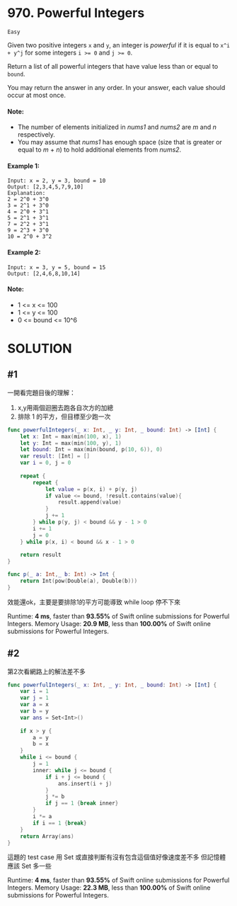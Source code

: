 # 970. Powerful Integers

`Easy`

Given two positive integers `x` and `y`, an integer is *powerful* if it is equal to `x^i + y^j` for some integers `i >= 0` and `j >= 0`.

Return a list of all powerful integers that have value less than or equal to `bound`.

You may return the answer in any order.  In your answer, each value should occur at most once.

#### Note:

* The number of elements initialized in *nums1* and *nums2* are *m* and *n* respectively.
* You may assume that *nums1* has enough space (size that is greater or equal to *m* + *n*) to hold additional elements from *nums2*.

#### Example 1:

```
Input: x = 2, y = 3, bound = 10
Output: [2,3,4,5,7,9,10]
Explanation: 
2 = 2^0 + 3^0
3 = 2^1 + 3^0
4 = 2^0 + 3^1
5 = 2^1 + 3^1
7 = 2^2 + 3^1
9 = 2^3 + 3^0
10 = 2^0 + 3^2
```

#### Example 2:

```
Input: x = 3, y = 5, bound = 15
Output: [2,4,6,8,10,14]
```

#### Note:

* 1 <= x <= 100
* 1 <= y <= 100
* 0 <= bound <= 10^6


# SOLUTION

## #1

一開看完題目後的理解：
1. x,y用兩個迴圈去跑各自次方的加總
2. 排除 1 的平方，但目標至少跑一次

```swift
func powerfulIntegers(_ x: Int, _ y: Int, _ bound: Int) -> [Int] {
    let x: Int = max(min(100, x), 1)
    let y: Int = max(min(100, y), 1)
    let bound: Int = max(min(bound, p(10, 6)), 0)
    var result: [Int] = []
    var i = 0, j = 0
    
    repeat {
        repeat {
            let value = p(x, i) + p(y, j)
            if value <= bound, !result.contains(value){
                result.append(value)
            }
            j += 1
        } while p(y, j) < bound && y - 1 > 0
        i += 1
        j = 0
    } while p(x, i) < bound && x - 1 > 0
    
    return result
}

func p(_ a: Int,_ b: Int) -> Int {
    return Int(pow(Double(a), Double(b)))
}
```

效能還ok，主要是要排除1的平方可能導致 while loop 停不下來

Runtime: **4 ms**, faster than **93.55%** of Swift online submissions for Powerful Integers.
Memory Usage: **20.9 MB**, less than **100.00%** of Swift online submissions for Powerful Integers.

## #2

第2次看網路上的解法差不多

```swift
func powerfulIntegers(_ x: Int, _ y: Int, _ bound: Int) -> [Int] {
    var i = 1
    var j = 1
    var a = x
    var b = y
    var ans = Set<Int>()
    
    if x > y {
        a = y
        b = x
    }
    while i <= bound {
        j = 1
        inner: while j <= bound {
            if i + j <= bound {
                ans.insert(i + j)
            }
            j *= b
            if j == 1 {break inner}
        }
        i *= a
        if i == 1 {break}
    }
    return Array(ans)
}
```

這題的 test case 用 Set 或直接判斷有沒有包含這個值好像速度差不多
但記憶體應該 Set 多一些

Runtime: **4 ms**, faster than **93.55%** of Swift online submissions for Powerful Integers.
Memory Usage: **22.3 MB**, less than **100.00%** of Swift online submissions for Powerful Integers.
